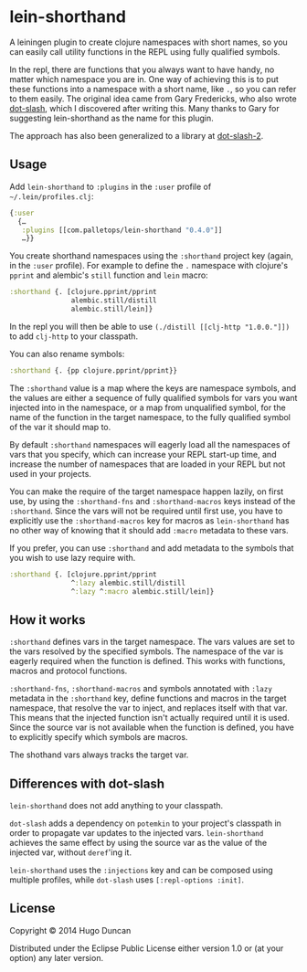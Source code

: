 # lein-shorthand

A leiningen plugin to create clojure namespaces with short names, so
you can easily call utility functions in the REPL using fully
qualified symbols.

In the repl, there are functions that you always want to have handy,
no matter which namespace you are in.  One way of achieving this is to
put these functions into a namespace with a short name, like `.`, so
you can refer to them easily.  The original idea came from Gary
Fredericks, who also wrote [dot-slash][dot-slash], which I discovered
after writing this.  Many thanks to Gary for suggesting lein-shorthand
as the name for this plugin.

The approach has also been generalized to a library at 
[dot-slash-2](https://github.com/gfredericks/dot-slash-2).

## Usage

Add `lein-shorthand` to `:plugins` in the `:user` profile of
`~/.lein/profiles.clj`:

```clj
{:user
  {…
   :plugins [[com.palletops/lein-shorthand "0.4.0"]]
   …}}
```

You create shorthand namespaces using the `:shorthand` project key
(again, in the `:user` profile).  For example to define the `.`
namespace with clojure's `pprint` and alembic's `still` function and
`lein` macro:

```clj
:shorthand {. [clojure.pprint/pprint
               alembic.still/distill
               alembic.still/lein]}
```

In the repl you will then be able to use `(./distill
[[clj-http "1.0.0."]])` to add `clj-http` to your classpath.

You can also rename symbols:

```clj
:shorthand {. {pp clojure.pprint/pprint}}
```

The `:shorthand` value is a map where the keys are namespace symbols,
and the values are either a sequence of fully qualified symbols for
vars you want injected into in the namespace, or a map from
unqualified symbol, for the name of the function in the target
namespace, to the fully qualified symbol of the var it should map to.

By default `:shorthand` namespaces will eagerly load all the
namespaces of vars that you specify, which can increase your REPL
start-up time, and increase the number of namespaces that are loaded
in your REPL but not used in your projects.

You can make the require of the target namespace happen lazily, on
first use, by using the `:shorthand-fns` and `:shorthand-macros` keys
instead of the `:shorthand`.  Since the vars will not be required
until first use, you have to explicitly use the `:shorthand-macros`
key for macros as `lein-shorthand` has no other way of knowing that it
should add `:macro` metadata to these vars.

If you prefer, you can use `:shorthand` and add metadata to the
symbols that you wish to use lazy require with.

```clj
:shorthand {. [clojure.pprint/pprint
               ^:lazy alembic.still/distill
               ^:lazy ^:macro alembic.still/lein]}
```

## How it works

`:shorthand` defines vars in the target namespace.  The vars values
are set to the vars resolved by the specified symbols.  The namespace
of the var is eagerly required when the function is defined.  This
works with functions, macros and protocol functions.

`:shorthand-fns`, `:shorthand-macros` and symbols annotated with
`:lazy` metadata in the `:shorthand` key, define functions and macros
in the target namespace, that resolve the var to inject, and replaces
itself with that var.  This means that the injected function isn't
actually required until it is used.  Since the source var is not
available when the function is defined, you have to explicitly specify
which symbols are macros.

The shothand vars always tracks the target var.

## Differences with dot-slash

`lein-shorthand` does not add anything to your classpath.

`dot-slash` adds a dependency on `potemkin` to your project's
classpath in order to propagate var updates to the injected
vars. `lein-shorthand` achieves the same effect by using the source var
as the value of the injected var, without `deref`'ing it.

`lein-shorthand` uses the `:injections` key and can be composed using
multiple profiles, while `dot-slash` uses `[:repl-options :init]`.

## License

Copyright © 2014 Hugo Duncan

Distributed under the Eclipse Public License either version 1.0 or (at
your option) any later version.

[dot-slash]:https://github.com/gfredericks/dot-slash "Gary Fredericks' dot-slash plugin"
